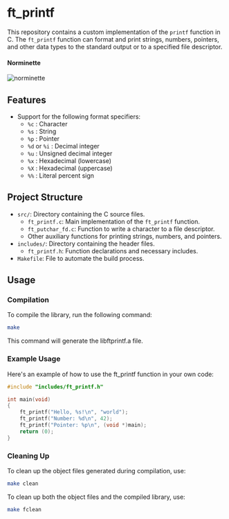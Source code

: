 # ft_printf

This repository contains a custom implementation of the `printf` function in C. The `ft_printf` function can format and print strings, numbers, pointers, and other data types to the standard output or to a specified file descriptor.

#### Norminette
![norminette](https://github.com/peda-cos/get_next_line/actions/workflows/main.yml/badge.svg)

## Features

- Support for the following format specifiers:
  - `%c` : Character
  - `%s` : String
  - `%p` : Pointer
  - `%d` or `%i` : Decimal integer
  - `%u` : Unsigned decimal integer
  - `%x` : Hexadecimal (lowercase)
  - `%X` : Hexadecimal (uppercase)
  - `%%` : Literal percent sign

## Project Structure

- `src/`: Directory containing the C source files.
  - `ft_printf.c`: Main implementation of the `ft_printf` function.
  - `ft_putchar_fd.c`: Function to write a character to a file descriptor.
  - Other auxiliary functions for printing strings, numbers, and pointers.
- `includes/`: Directory containing the header files.
  - `ft_printf.h`: Function declarations and necessary includes.
- `Makefile`: File to automate the build process.

## Usage

### Compilation

To compile the library, run the following command:

```sh
make
```

This command will generate the libftprintf.a file.


### Example Usage

Here's an example of how to use the ft_printf function in your own code:

```c
#include "includes/ft_printf.h"

int main(void)
{
    ft_printf("Hello, %s!\n", "world");
    ft_printf("Number: %d\n", 42);
    ft_printf("Pointer: %p\n", (void *)main);
    return (0);
}
```


### Cleaning Up

To clean up the object files generated during compilation, use:
```sh
make clean
```

To clean up both the object files and the compiled library, use:
```sh
make fclean
```
